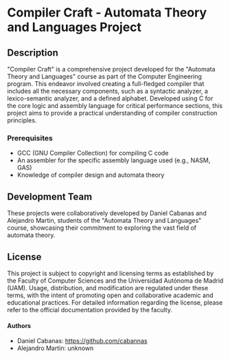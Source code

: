 # Compiler Craft - Automata Theory and Languages Project

## Description
"Compiler Craft" is a comprehensive project developed for the "Automata Theory and Languages" course as part of the Computer Engineering program. This endeavor involved creating a full-fledged compiler that includes all the necessary components, such as a syntactic analyzer, a lexico-semantic analyzer, and a defined alphabet. Developed using C for the core logic and assembly language for critical performance sections, this project aims to provide a practical understanding of compiler construction principles.

### Prerequisites
- GCC (GNU Compiler Collection) for compiling C code
- An assembler for the specific assembly language used (e.g., NASM, GAS)
- Knowledge of compiler design and automata theory

## Development Team
These projects were collaboratively developed by Daniel Cabanas and Alejandro Martin, students of the "Automata Theory and Languages" course, showcasing their commitment to exploring the vast field of automata theory.

## License
This project is subject to copyright and licensing terms as established by the Faculty of Computer Sciences and the Universidad Autónoma de Madrid (UAM). Usage, distribution, and modification are regulated under these terms, with the intent of promoting open and collaborative academic and educational practices. For detailed information regarding the license, please refer to the official documentation provided by the faculty.

#### Authors
- Daniel Cabanas: https://github.com/cabannas
- Alejandro Martin: unknown
